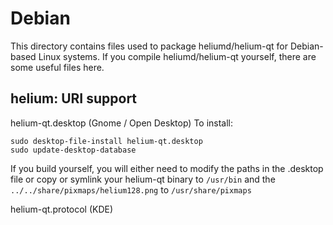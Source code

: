 
Debian
====================
This directory contains files used to package heliumd/helium-qt
for Debian-based Linux systems. If you compile heliumd/helium-qt yourself, there are some useful files here.

## helium: URI support ##


helium-qt.desktop  (Gnome / Open Desktop)
To install:

	sudo desktop-file-install helium-qt.desktop
	sudo update-desktop-database

If you build yourself, you will either need to modify the paths in
the .desktop file or copy or symlink your helium-qt binary to `/usr/bin`
and the `../../share/pixmaps/helium128.png` to `/usr/share/pixmaps`

helium-qt.protocol (KDE)

